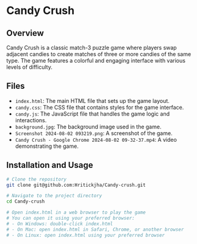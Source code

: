 # Candy Crush

## Overview

Candy Crush is a classic match-3 puzzle game where players swap adjacent candies to create matches of three or more candies of the same type. The game features a colorful and engaging interface with various levels of difficulty.

## Files

- `index.html`: The main HTML file that sets up the game layout.
- `candy.css`: The CSS file that contains styles for the game interface.
- `candy.js`: The JavaScript file that handles the game logic and interactions.
- `background.jpg`: The background image used in the game.
- `Screenshot 2024-08-02 093219.png`: A screenshot of the game.
- `Candy Crush - Google Chrome 2024-08-02 09-32-37.mp4`: A video demonstrating the game.

## Installation and Usage

```bash
# Clone the repository
git clone git@github.com:Hritickjha/Candy-crush.git

# Navigate to the project directory
cd Candy-crush

# Open index.html in a web browser to play the game
# You can open it using your preferred browser:
# - On Windows: double-click index.html
# - On Mac: open index.html in Safari, Chrome, or another browser
# - On Linux: open index.html using your preferred browser

